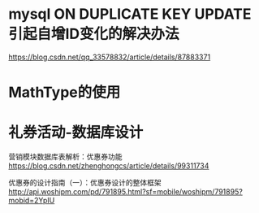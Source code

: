 
# mysql ON DUPLICATE KEY UPDATE 引起自增ID变化的解决办法

https://blog.csdn.net/qq_33578832/article/details/87883371

# MathType的使用

# 礼券活动-数据库设计

营销模块数据库表解析：优惠券功能
https://blog.csdn.net/zhenghongcs/article/details/99311734

优惠券的设计指南（一）：优惠券设计的整体框架
http://api.woshipm.com/pd/791895.html?sf=mobile/woshipm/791895?mobid=2YpIU
